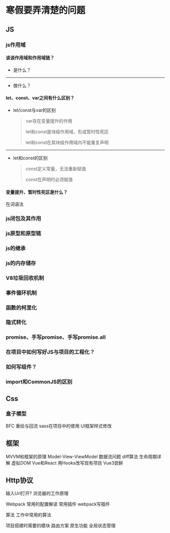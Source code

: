 # 寒假要弄清楚的问题
## JS
### js作用域
#### 谈谈作用域和作用域链？
* 是什么？
***
* 做什么？
#### let、const、var之间有什么区别？
* let/const与var的区别
    
    > var存在变量提升的作用  
    >
    > let和const是块级作用域，形成暂时性死区
    >
    > let和const在其块级作用域内不能重复声明
    
***
* let和const的区别
    
    >const定义常量，无法重新赋值
    >
    >const在声明时必须赋值

#### 变量提升、暂时性死区是什么？
在词语法

### js闭包及其作用
### js原型和原型链
### js的继承
### js的内存储存
### V8垃圾回收机制

### 事件循环机制
### 函数的柯里化
### 隐式转化
### promise、手写promise、手写promise.all
### 在项目中如何写好JS与项目的工程化？
### 如何写组件？
### import和CommonJS的区别

## Css
### 盒子模型


BFC
重绘与回流
sass在项目中的使用
UI框架样式修改

## 框架
MVVM和框架的原理
Model-View-ViewModel 
数据流问题
diff算法
生命周期详解
虚拟DOM
Vue和React
用Hooks改写现有项目
Vue3尝鲜
###

## Http协议
输入Url打开?
浏览器的工作原理

Webpack
常用的配置解读
常用插件
webpack写插件

算法
工作中常用的算法

项目搭建时需要的模块
路由方案
原生功能
全局状态管理



